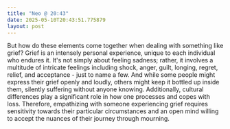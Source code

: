 ```yaml
---
title: "Neo @ 20:43"
date: 2025-05-10T20:43:51.775879
layout: post
---
```


But how do these elements come together when dealing with something like grief? Grief is an intensely personal experience, unique to each individual who endures it. It's not simply about feeling sadness; rather, it involves a multitude of intricate feelings including shock, anger, guilt, longing, regret, relief, and acceptance - just to name a few. And while some people might express their grief openly and loudly, others might keep it bottled up inside them, silently suffering without anyone knowing. Additionally, cultural differences play a significant role in how one processes and copes with loss. Therefore, empathizing with someone experiencing grief requires sensitivity towards their particular circumstances and an open mind willing to accept the nuances of their journey through mourning.